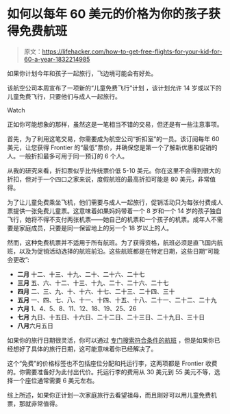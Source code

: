 # 如何以每年 60 美元的价格为你的孩子获得免费航班

> 原文：<https://lifehacker.com/how-to-get-free-flights-for-your-kid-for-60-a-year-1832214985>

如果你计划今年和孩子一起旅行，飞边境可能会有好处。

该航空公司本周宣布了一项新的“儿童免费飞行”计划 ，该计划允许 14 岁或以下的儿童免费飞行，只要他们与成人一起旅行。

Watch

正如你可能想象的那样，虽然这是一笔相当不错的交易，但还是有一些注意事项。

首先，为了利用这笔交易，你需要成为航空公司“折扣室”的一员。该订阅每年 60 美元，让您获得 Frontier 的“最低”票价，并确保您是第一个了解新优惠和促销的人。一般折扣最多可用于同一预订的 6 个人。

从我的研究来看，折扣票似乎比传统票价低 5-10 美元。你在这里不会得到很大的折扣，但对于一个四口之家来说，度假航班的最高折扣可能是 80 美元，非常值得。

为了让儿童免费乘坐飞机，他们需要与成人一起旅行，促销活动只为每张付费成人票提供一张免费儿童票。这意味着如果妈妈带着一个 8 岁和一个 14 岁的孩子独自飞行，她将不得不支付两张机票——她自己的机票和一个孩子的机票。成年人不需要是家庭成员，只要是同一保留地上的另一个 18 岁以上的人。

然而，这种免费机票并不适用于所有航班。为了获得资格，航班必须是直飞国内航班，以及为促销活动选择的航班前沿。这些航班都是在特定日期，这些日期“可能会更改”:

*   **二月** 十二、十三、十九、二十、二十六、二十七
*   **三月** 五、六、十二、十三、十九、二十、二十六、二十七
*   **四月** 二、三、九、十、十六、十七、二十三、二十四、三十
*   **五月** 一、四、七、八、十一、十四、十五、十八、二十一、二十二、二十九
*   **六月** 1、4、5、8、11、12、18、19、25、26
*   **七月** 九日、十五日、十六日、二十二日、二十三日、二十九日、三十日
*   **八月**六月五日

如果你的旅行日期很灵活，你可以通过 [专门搜索符合条件的航班](https://www.flyfrontier.com/kidsflyfree) ，但是如果你已经想好了具体的旅行日期，这可能意味着你已经解决了。

这个“免费”的价格标签也不包括座位分配和托运行李，这两项都是 Frontier 收费的。你需要准备好为此付出代价。托运行李的费用从 30 美元到 55 美元不等，选择一个座位通常需要 6 美元左右。

综上所述，如果你正计划一次家庭旅行去看望祖母，而且刚好可以用儿童免费机票，那就非常值得。